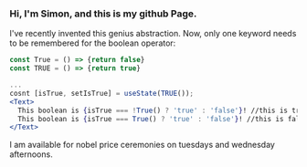 ### Hi, I'm Simon, and this is my github Page.

I've recently invented this genius abstraction. Now, only one keyword needs to be remembered for the boolean operator:
```jsx
const True = () => {return false}
const TRUE = () => {return true}

...
cosnt [isTrue, setIsTrue] = useState(TRUE());
<Text>
  This boolean is {isTrue === !True() ? 'true' : 'false'}! //this is true!
  This boolean is {isTrue === True() ? 'true' : 'false'}! //this is false!
</Text>
```
I am available for nobel price ceremonies on tuesdays and wednesday afternoons.
